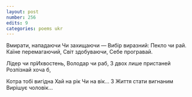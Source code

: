 ```yaml
---
layout: post
number: 256
edits: 9
categories: poems ukr
---
```


Вмирати, нападаючи
Чи захищаючи — 
Вибір виразний: 
Пекло чи рай.
Каїне перемагаючий,
Світ здобуваючи, 
Себе програвай. 

Лідер чи прИхвостень,
Володар чи раб, 
З двох лише пристаней 
Розпізнай хоча б,

Котра тобі вигідна 
Хай на рік 
Чи на вік…
З Життя стати вигнаним
Вирішує чоловік…
